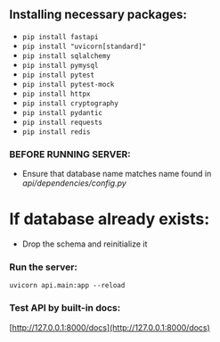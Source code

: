 ## Installing necessary packages:  
* `pip install fastapi`
* `pip install "uvicorn[standard]"`  
* `pip install sqlalchemy`  
* `pip install pymysql`
* `pip install pytest`
* `pip install pytest-mock`
* `pip install httpx`
* `pip install cryptography`
* `pip install pydantic`
* `pip install requests`
* `pip install redis`

### BEFORE RUNNING SERVER:
* Ensure that database name matches name found in *api/dependencies/config.py*
# If database already exists:
* Drop the schema and reinitialize it

### Run the server:
`uvicorn api.main:app --reload`
### Test API by built-in docs:
[http://127.0.0.1:8000/docs](http://127.0.0.1:8000/docs)



